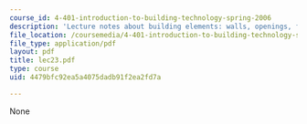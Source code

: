 ```yaml
---
course_id: 4-401-introduction-to-building-technology-spring-2006
description: 'Lecture notes about building elements: walls, openings, floors, roofs.'
file_location: /coursemedia/4-401-introduction-to-building-technology-spring-2006/4479bfc92ea5a4075dadb91f2ea2fd7a_lec23.pdf
file_type: application/pdf
layout: pdf
title: lec23.pdf
type: course
uid: 4479bfc92ea5a4075dadb91f2ea2fd7a

---
```

None